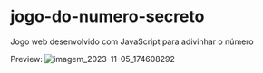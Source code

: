 # jogo-do-numero-secreto
Jogo web desenvolvido com JavaScript para adivinhar o número


Preview: ![imagem_2023-11-05_174608292](https://github.com/jujubap21/jogo-do-numero-secreto/assets/148919434/b99c40a5-828c-4ec3-b648-f26b6c297dae)
